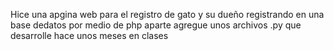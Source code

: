 Hice una apgina web para el registro de gato y su dueño registrando en una base dedatos por medio de php
aparte agregue unos archivos  .py que desarrolle hace unos meses en clases
